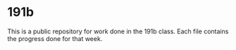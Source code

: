 # 191b

This is a public repository for work done in the 191b class. Each file contains the progress done for that week.
